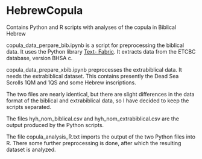 # HebrewCopula
Contains Python and R scripts with analyses of the copula in Biblical Hebrew

copula_data_perpare_bib.ipynb is a script for preprocessing the biblical data. It uses the Python library [Text-
Fabric](https://github.com/Dans-labs/text-fabric/wiki). It extracts data from the ETCBC database, version BHSA c.

copula_data_prepare_xbib.ipynb preprocesses the extrabiblical data. It needs the extrabiblical dataset. This contains presently the Dead Sea Scrolls 1QM and 1QS and some Hebrew inscriptions.

The two files are nearly identical, but there are slight differences in the data format of the biblical and extrabiblical data, so I have decided to keep the scripts separated.

The files hyh_nom_biblical.csv and hyh_nom_extrabiblical.csv are the output produced by the Python scripts.

The file copula_analysis_R.txt imports the output of the two Python files into R. There some further preprocessing is done, after which the resulting dataset is analyzed.
